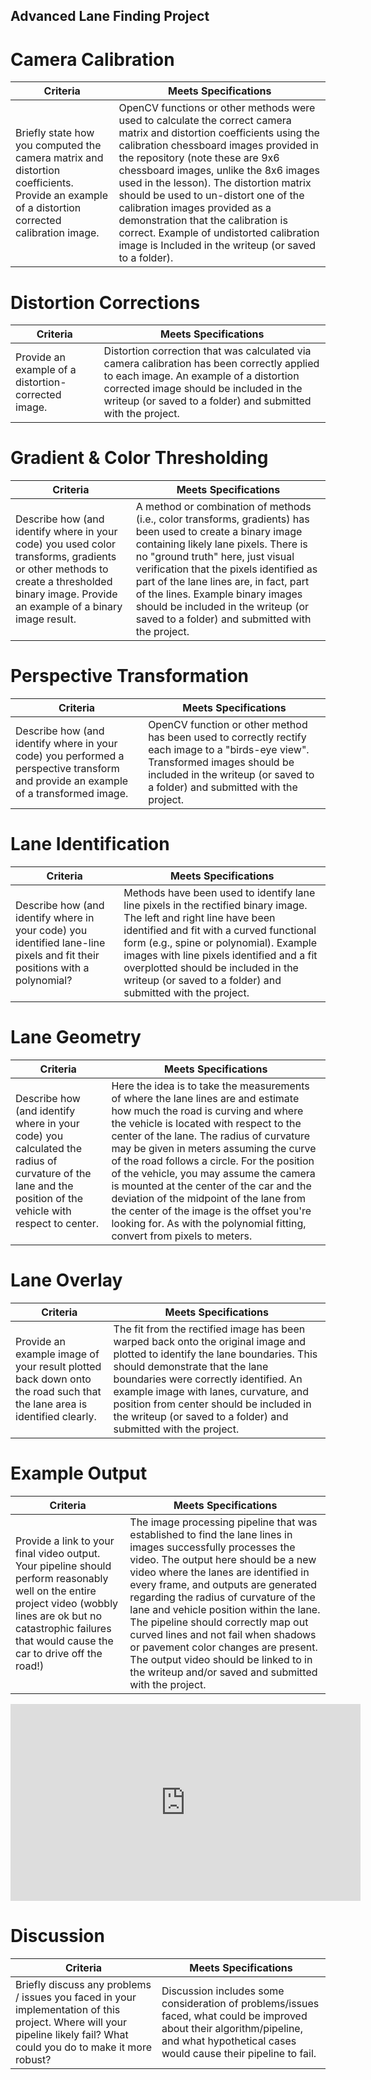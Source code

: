 ## Advanced Lane Finding Project

# Camera Calibration

|Criteria|Meets Specifications|
|--|--|
|Briefly state how you computed the camera matrix and distortion coefficients. Provide an example of a distortion corrected calibration image.|OpenCV functions or other methods were used to calculate the correct camera matrix and distortion coefficients using the calibration chessboard images provided in the repository (note these are 9x6 chessboard images, unlike the 8x6 images used in the lesson). The distortion matrix should be used to un-distort one of the calibration images provided as a demonstration that the calibration is correct. Example of undistorted calibration image is Included in the writeup (or saved to a folder).|

# Distortion Corrections

|Criteria|Meets Specifications|
|--|--|
|Provide an example of a distortion-corrected image.|Distortion correction that was calculated via camera calibration has been correctly applied to each image. An example of a distortion corrected image should be included in the writeup (or saved to a folder) and submitted with the project.|

# Gradient & Color Thresholding

|Criteria|Meets Specifications|
|--|--|
|Describe how (and identify where in your code) you used color transforms, gradients or other methods to create a thresholded binary image. Provide an example of a binary image result.|A method or combination of methods (i.e., color transforms, gradients) has been used to create a binary image containing likely lane pixels. There is no "ground truth" here, just visual verification that the pixels identified as part of the lane lines are, in fact, part of the lines. Example binary images should be included in the writeup (or saved to a folder) and submitted with the project.|

# Perspective Transformation
|Criteria|Meets Specifications|
|--|--|
|Describe how (and identify where in your code) you performed a perspective transform and provide an example of a transformed image.|OpenCV function or other method has been used to correctly rectify each image to a "birds-eye view". Transformed images should be included in the writeup (or saved to a folder) and submitted with the project.|

# Lane Identification
|Criteria|Meets Specifications|
|--|--|
|Describe how (and identify where in your code) you identified lane-line pixels and fit their positions with a polynomial?|Methods have been used to identify lane line pixels in the rectified binary image. The left and right line have been identified and fit with a curved functional form (e.g., spine or polynomial). Example images with line pixels identified and a fit overplotted should be included in the writeup (or saved to a folder) and submitted with the project.|

# Lane Geometry
|Criteria|Meets Specifications|
|--|--|
|Describe how (and identify where in your code) you calculated the radius of curvature of the lane and the position of the vehicle with respect to center.|Here the idea is to take the measurements of where the lane lines are and estimate how much the road is curving and where the vehicle is located with respect to the center of the lane. The radius of curvature may be given in meters assuming the curve of the road follows a circle. For the position of the vehicle, you may assume the camera is mounted at the center of the car and the deviation of the midpoint of the lane from the center of the image is the offset you're looking for. As with the polynomial fitting, convert from pixels to meters.|

# Lane Overlay
|Criteria|Meets Specifications|
|--|--|
|Provide an example image of your result plotted back down onto the road such that the lane area is identified clearly.|The fit from the rectified image has been warped back onto the original image and plotted to identify the lane boundaries. This should demonstrate that the lane boundaries were correctly identified. An example image with lanes, curvature, and position from center should be included in the writeup (or saved to a folder) and submitted with the project.|

# Example Output
|Criteria|Meets Specifications|
|--|--|
|Provide a link to your final video output. Your pipeline should perform reasonably well on the entire project video (wobbly lines are ok but no catastrophic failures that would cause the car to drive off the road!)|The image processing pipeline that was established to find the lane lines in images successfully processes the video. The output here should be a new video where the lanes are identified in every frame, and outputs are generated regarding the radius of curvature of the lane and vehicle position within the lane. The pipeline should correctly map out curved lines and not fail when shadows or pavement color changes are present. The output video should be linked to in the writeup and/or saved and submitted with the project.|

<iframe width="560" height="315" src="https://www.youtube.com/embed/05e3YNzs7xE" frameborder="0" allowfullscreen></iframe>

# Discussion
|Criteria|Meets Specifications|
|--|--|
|Briefly discuss any problems / issues you faced in your implementation of this project. Where will your pipeline likely fail? What could you do to make it more robust?|Discussion includes some consideration of problems/issues faced, what could be improved about their algorithm/pipeline, and what hypothetical cases would cause their pipeline to fail.|
